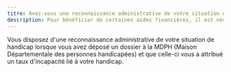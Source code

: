 ```yaml
---
titre: Avez-vous une reconnaissance administrative de votre situation de handicap ?
description: Pour bénéficier de certaines aides financières, il est nécessaire de disposer d'une reconnaissance administrative de votre situation de handicap.
---
```


Vous disposez d'une reconnaissance administrative de votre situation de handicap lorsque vous avez déposé un dossier à la MDPH (Maison Départementale des personnes handicapées) et que celle-ci vous a attribué un taux d'incapacité lié à votre handicap.
